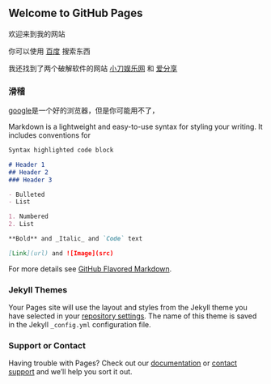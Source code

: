 ## Welcome to GitHub Pages

欢迎来到我的网站

 你可以使用 [百度](https://www.baidu.com/) 搜索东西

我还找到了两个破解软件的网站 [小刀娱乐网](https://www.x6d.com/) 和 [爱分享](http://itjcc.com/)
### 滑稽

[google](https://www.google.com/)是一个好的浏览器，但是你可能用不了，


Markdown is a lightweight and easy-to-use syntax for styling your writing. It includes conventions for

```markdown
Syntax highlighted code block

# Header 1
## Header 2
### Header 3

- Bulleted
- List

1. Numbered
2. List

**Bold** and _Italic_ and `Code` text

[Link](url) and ![Image](src)
```

For more details see [GitHub Flavored Markdown](https://guides.github.com/features/mastering-markdown/).

### Jekyll Themes

Your Pages site will use the layout and styles from the Jekyll theme you have selected in your [repository settings](https://github.com/tianleyitian/username.github.io/settings). The name of this theme is saved in the Jekyll `_config.yml` configuration file.

### Support or Contact

Having trouble with Pages? Check out our [documentation](https://docs.github.com/categories/github-pages-basics/) or [contact support](https://github.com/contact) and we’ll help you sort it out.
